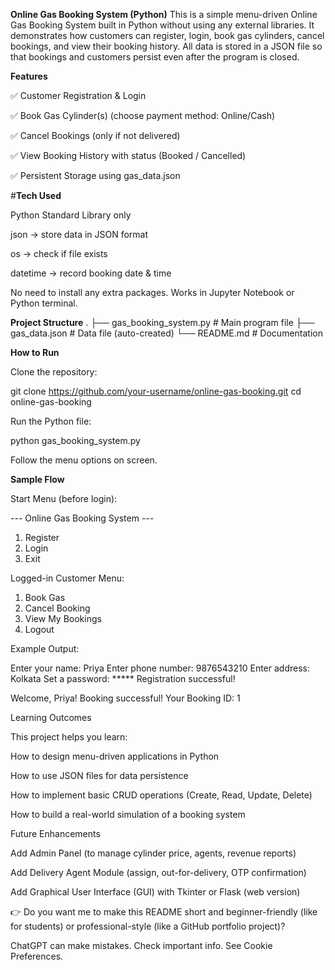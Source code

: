 **Online Gas Booking System (Python)**
This is a simple menu-driven Online Gas Booking System built in Python without using any external libraries.
It demonstrates how customers can register, login, book gas cylinders, cancel bookings, and view their booking history.
All data is stored in a JSON file so that bookings and customers persist even after the program is closed.

**Features**

✅ Customer Registration & Login

✅ Book Gas Cylinder(s) (choose payment method: Online/Cash)

✅ Cancel Bookings (only if not delivered)

✅ View Booking History with status (Booked / Cancelled)

✅ Persistent Storage using gas_data.json

#**Tech Used**

Python Standard Library only

json → store data in JSON format

os → check if file exists

datetime → record booking date & time

No need to install any extra packages. Works in Jupyter Notebook or Python terminal.

**Project Structure**
.
├── gas_booking_system.py    # Main program file
├── gas_data.json            # Data file (auto-created)
└── README.md                # Documentation

**How to Run**

Clone the repository:

git clone https://github.com/your-username/online-gas-booking.git
cd online-gas-booking


Run the Python file:

python gas_booking_system.py


Follow the menu options on screen.

**Sample Flow**

Start Menu (before login):

--- Online Gas Booking System ---
1. Register
2. Login
3. Exit


Logged-in Customer Menu:

1. Book Gas
2. Cancel Booking
3. View My Bookings
4. Logout


Example Output:

Enter your name: Priya
Enter phone number: 9876543210
Enter address: Kolkata
Set a password: *****
Registration successful!

Welcome, Priya!
Booking successful! Your Booking ID: 1

 Learning Outcomes

This project helps you learn:

How to design menu-driven applications in Python

How to use JSON files for data persistence

How to implement basic CRUD operations (Create, Read, Update, Delete)

How to build a real-world simulation of a booking system

 Future Enhancements

Add Admin Panel (to manage cylinder price, agents, revenue reports)

Add Delivery Agent Module (assign, out-for-delivery, OTP confirmation)

Add Graphical User Interface (GUI) with Tkinter or Flask (web version)




👉 Do you want me to make this README short and beginner-friendly (like for students) or professional-style (like a GitHub portfolio project)?

ChatGPT can make mistakes. Check important info. See Cookie Preferences.
